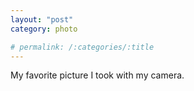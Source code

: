 ```yaml
---
layout: "post"
category: photo

# permalink: /:categories/:title
---
```



My favorite picture I took with my camera.